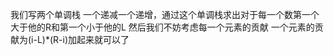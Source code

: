 $$$$
我们写两个单调栈
一个递减一个递增，通过这个单调栈求出对于每一个数第一个大于他的R和第一个小于他的L
然后我们不妨考虑每一个元素的贡献
一个元素的贡献为(i-L)*(R-i)加起来就可以了
